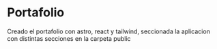 # Portafolio

Creado el portafolio con astro, react y tailwind, seccionada la aplicacion con distintas secciones en la carpeta public